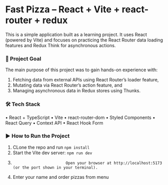 # Fast Pizza – React + Vite + react-router + redux

This is a simple application built as a learning project. It uses React (powered by Vite) and focuses on practicing the React Router data loading features and Redux Think for asynchronous actions.

### 🧠 Project Goal

The main purpose of this project was to gain hands-on experience with:

1. Fetching data from external APIs using React Router’s loader feature,
2. Mutating data via React Router’s action feature, and
3. Managing asynchronous data in Redux stores using Thunks.

### 🛠️ Tech Stack

• React + TypeScript
• Vite
• react-router-dom
• Styled Components
• React Query
• Context API
• React Hook Form

### ▶️ How to Run the Project

1.  CLone the repo and run `npm install`
2.  Start the Vite dev server: `npm run dev`
3.                            Open your browser at http://localhost:5173 (or the port shown in your terminal).
4.  Enter your name and order pizzas from menu
